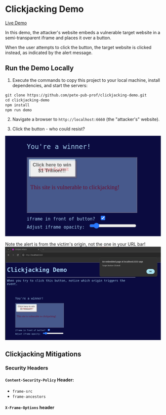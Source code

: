 # Clickjacking Demo

[Live Demo](https://clickjack-attack.pages.dev/)

In this demo, the attacker's website embeds a vulnerable target website in a semi-transparent iframe and places it over a button.

When the user attempts to click the button, the target website is clicked instead, as indicated by the alert message.

## Run the Demo Locally
1. Execute the commands to copy this project to your local machine, install dependencies, and start the servers:
```shell
git clone https://github.com/pete-pub-prof/clickjacking-demo.git
cd clickjacking-demo
npm install
npm run demo
```

2. Navigate a browser to `http://localhost:6660` (the "attacker's" website).

3. Click the button - who could resist?

![tempting-button](screenshots/clickjack-demo-button.png)

Note the alert is from the victim's origin, not the one in your URL bar!
![clickjacking-alert](screenshots/clickjack-demo-alert.png)

## Clickjacking Mitigations

### Security Headers

#### `Content-Security-Policy` Header:
  - `frame-src`
  - `frame-ancestors`

#### `X-Frame-Options` header

